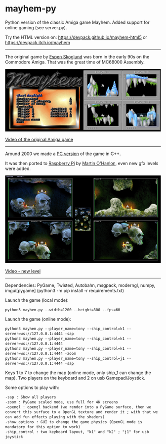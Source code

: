 # mayhem-py

Python version of the classic Amiga game Mayhem. Added support for online gaming (see server.py).

Try the HTML version on: https://devpack.github.io/mayhem-html5 or https://devpack.itch.io/mayhem

----

The original game by [Espen Skoglund](http://hol.abime.net/3853) was born in the early 90s on the Commodore Amiga. That was the great time of MC68000 Assembly.

![Mayhem game image](https://github.com/devpack/mayhem-py/blob/main/assets/wiki/mayhem_amiga.jpg)

[Video of the original Amiga game](https://www.youtube.com/watch?v=fs30DLGxqhs)

----

Around 2000 we made a [PC version](https://github.com/devpack/mayhem) of the game in C++.

It was then ported to [Raspberry Pi](https://www.raspberrypi.org/) by [Martin O'Hanlon](https://github.com/martinohanlon/mayhem-pi), even new gfx levels were added.

![Mayhem2](https://github.com/devpack/mayhem-py/blob/main/assets/wiki/mayhem2.jpg)

[Video - new level](https://youtu.be/E3mho6J6OG8)

----

Dependencies: PyGame, Twisted, Autobahn, msgpack, moderngl, numpy, imgui[pygame] (python3 -m pip install -r requirements.txt)

Launch the game (local mode):

```
python3 mayhem.py --width=1200 --height=800 --fps=60
```

Launch the game (online mode):

```
python3 mayhem.py --player_name=tony --ship_control=k1 --server=ws://127.0.0.1:4444 -sap
python3 mayhem.py --player_name=tony --ship_control=k1 --server=ws://127.0.0.1:4444
python3 mayhem.py --player_name=tony --ship_control=k1 --server=ws://127.0.0.1:4444 -zoom
python3 mayhem.py --player_name=tony --ship_control=j1 --server=ws://127.0.0.1:4444 -sap
```

Keys 1 to 7 to change the map (online mode, only ship_1 can change the map). Two players on the keyboard and 2 on usb Gamepad/Joystick.

Some options to play with:

```
-sap : Show all players
-zoom : PyGame scaled mode, use full for 4K screens
-opengl : opengl backend (we render into a PyGame surface, then we convert this surface to a OpenGL texture and render it ; with that we can add fun effects playing with the shaders)
-show_options : GUI to change the game physics (OpenGL mode is mandatory for this option to work)
-ship_control : two keyboard layout, "k1" and "k2" ; "j1" for usb joystick
```